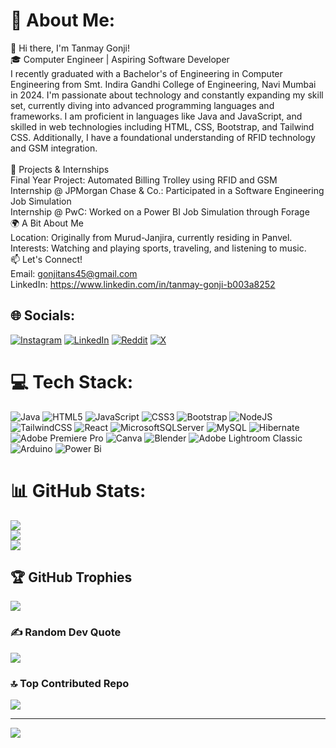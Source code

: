 # 💫 About Me:
👋 Hi there, I'm Tanmay Gonji!<br>🎓 Computer Engineer | Aspiring Software Developer<br>I recently graduated with a Bachelor's of Engineering in Computer Engineering from Smt. Indira Gandhi College of Engineering, Navi Mumbai in 2024. I'm passionate about technology and constantly expanding my skill set, currently diving into advanced programming languages and frameworks. I am proficient in languages like Java and JavaScript, and skilled in web technologies including HTML, CSS, Bootstrap, and Tailwind CSS. Additionally, I have a foundational understanding of RFID technology and GSM integration.<br><br>🌟 Projects & Internships<br>Final Year Project: Automated Billing Trolley using RFID and GSM<br>Internship @ JPMorgan Chase & Co.: Participated in a Software Engineering Job Simulation<br>Internship @ PwC: Worked on a Power BI Job Simulation through Forage<br>🌍 A Bit About Me<br>Location: Originally from Murud-Janjira, currently residing in Panvel.<br>Interests: Watching and playing sports, traveling, and listening to music.<br>📫 Let's Connect!<br>Email: gonjitans45@gmail.com<br>LinkedIn: https://www.linkedin.com/in/tanmay-gonji-b003a8252  


## 🌐 Socials:
[![Instagram](https://img.shields.io/badge/Instagram-%23E4405F.svg?logo=Instagram&logoColor=white)](https://instagram.com/gonji_tan45) [![LinkedIn](https://img.shields.io/badge/LinkedIn-%230077B5.svg?logo=linkedin&logoColor=white)](https://linkedin.com/in/https://www.linkedin.com/in/tanmay-gonji-b003a8252 ) [![Reddit](https://img.shields.io/badge/Reddit-%23FF4500.svg?logo=Reddit&logoColor=white)](https://reddit.com/user/u/Competitive-Suit9492) [![X](https://img.shields.io/badge/X-black.svg?logo=X&logoColor=white)](https://x.com/TanmayGonji) 

# 💻 Tech Stack:
![Java](https://img.shields.io/badge/java-%23ED8B00.svg?style=plastic&logo=openjdk&logoColor=white) ![HTML5](https://img.shields.io/badge/html5-%23E34F26.svg?style=plastic&logo=html5&logoColor=white) ![JavaScript](https://img.shields.io/badge/javascript-%23323330.svg?style=plastic&logo=javascript&logoColor=%23F7DF1E) ![CSS3](https://img.shields.io/badge/css3-%231572B6.svg?style=plastic&logo=css3&logoColor=white) ![Bootstrap](https://img.shields.io/badge/bootstrap-%238511FA.svg?style=plastic&logo=bootstrap&logoColor=white) ![NodeJS](https://img.shields.io/badge/node.js-6DA55F?style=plastic&logo=node.js&logoColor=white) ![TailwindCSS](https://img.shields.io/badge/tailwindcss-%2338B2AC.svg?style=plastic&logo=tailwind-css&logoColor=white) ![React](https://img.shields.io/badge/react-%2320232a.svg?style=plastic&logo=react&logoColor=%2361DAFB) ![MicrosoftSQLServer](https://img.shields.io/badge/Microsoft%20SQL%20Server-CC2927?style=plastic&logo=microsoft%20sql%20server&logoColor=white) ![MySQL](https://img.shields.io/badge/mysql-4479A1.svg?style=plastic&logo=mysql&logoColor=white) ![Hibernate](https://img.shields.io/badge/Hibernate-59666C?style=plastic&logo=Hibernate&logoColor=white) ![Adobe Premiere Pro](https://img.shields.io/badge/Adobe%20Premiere%20Pro-9999FF.svg?style=plastic&logo=Adobe%20Premiere%20Pro&logoColor=white) ![Canva](https://img.shields.io/badge/Canva-%2300C4CC.svg?style=plastic&logo=Canva&logoColor=white) ![Blender](https://img.shields.io/badge/blender-%23F5792A.svg?style=plastic&logo=blender&logoColor=white) ![Adobe Lightroom Classic](https://img.shields.io/badge/Adobe%20Lightroom%20Classic-31A8FF.svg?style=plastic&logo=Adobe%20Lightroom%20Classic&logoColor=white) ![Arduino](https://img.shields.io/badge/-Arduino-00979D?style=plastic&logo=Arduino&logoColor=white) ![Power Bi](https://img.shields.io/badge/power_bi-F2C811?style=plastic&logo=powerbi&logoColor=black)
# 📊 GitHub Stats:
![](https://github-readme-stats.vercel.app/api?username=gonjitan45&theme=dark&hide_border=false&include_all_commits=true&count_private=true)<br/>
![](https://github-readme-streak-stats.herokuapp.com/?user=gonjitan45&theme=dark&hide_border=false)<br/>
![](https://github-readme-stats.vercel.app/api/top-langs/?username=gonjitan45&theme=dark&hide_border=false&include_all_commits=true&count_private=true&layout=compact)

## 🏆 GitHub Trophies
![](https://github-profile-trophy.vercel.app/?username=gonjitan45&theme=radical&no-frame=false&no-bg=true&margin-w=4)

### ✍️ Random Dev Quote
![](https://quotes-github-readme.vercel.app/api?type=horizontal&theme=light)

### 🔝 Top Contributed Repo
![](https://github-contributor-stats.vercel.app/api?username=gonjitan45&limit=5&theme=dark&combine_all_yearly_contributions=true)

---
[![](https://visitcount.itsvg.in/api?id=gonjitan45&icon=2&color=0)](https://visitcount.itsvg.in)

<!-- Proudly created with GPRM ( https://gprm.itsvg.in ) -->
